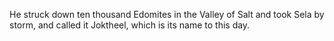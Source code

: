 He struck down ten thousand Edomites in the Valley of Salt and took Sela by storm, and called it Joktheel, which is its name to this day.

